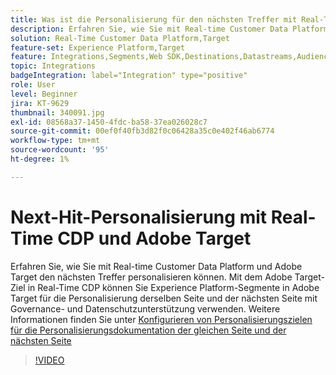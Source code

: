 ```yaml
---
title: Was ist die Personalisierung für den nächsten Treffer mit Real-Time CDP und Adobe Target?
description: Erfahren Sie, wie Sie mit Real-time Customer Data Platform (CDP) und Adobe Target beim nächsten Treffer personalisieren können.
solution: Real-Time Customer Data Platform,Target
feature-set: Experience Platform,Target
feature: Integrations,Segments,Web SDK,Destinations,Datastreams,Audiences,Experience Targeting
topic: Integrations
badgeIntegration: label="Integration" type="positive"
role: User
level: Beginner
jira: KT-9629
thumbnail: 340091.jpg
exl-id: 08568a37-1450-4fdc-ba58-37ea026028c7
source-git-commit: 00ef0f40fb3d82f0c06428a35c0e402f46ab6774
workflow-type: tm+mt
source-wordcount: '95'
ht-degree: 1%

---
```


# Next-Hit-Personalisierung mit Real-Time CDP und Adobe Target

Erfahren Sie, wie Sie mit Real-time Customer Data Platform und Adobe Target den nächsten Treffer personalisieren können. Mit dem Adobe Target-Ziel in Real-Time CDP können Sie Experience Platform-Segmente in Adobe Target für die Personalisierung derselben Seite und der nächsten Seite mit Governance- und Datenschutzunterstützung verwenden. Weitere Informationen finden Sie unter [Konfigurieren von Personalisierungszielen für die Personalisierungsdokumentation der gleichen Seite und der nächsten Seite](https://experienceleague.adobe.com/docs/experience-platform/destinations/ui/activate/configure-personalization-destinations.html)

>[!VIDEO](https://video.tv.adobe.com/v/340091?learn=on)

